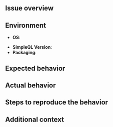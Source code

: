 <!-- If this is a security-related issue, please follow: https://github.com/mitchs-dev/simplql/blob/main/.github/SECURITY.md -->

<!-- Make sure that you are following the Code of Conduct: https://github.com/mitchs-dev/simplql/blob/main/.github/CODE_OF_CONDUCT.md. -->

## Issue overview

<!-- Provide a general summary of the issue in the Title above -->

## Environment

- **OS**: <!-- e.g. Windows, macOS, Linux -->
<!-- Ensure that your version is supported: https://github.com/mitchs-dev/simplql/blob/main/.github/SUPPORT.md -->
- **SimpleQL Version**: <!-- e.g. 1.0.0 -->
- **Packaging**: <!-- e.g. Docker, Binary, Source Code -->

## Expected behavior

<!-- A clear and concise description of what you expected to happen. -->

## Actual behavior

<!-- A clear and concise description of what actually happened. -->

## Steps to reproduce the behavior

<!-- Steps to reproduce the behavior: -->


## Additional context

<!-- Add any other context about the problem here. -->
<!-- This is a good place to put any logs, screenshots, etc>